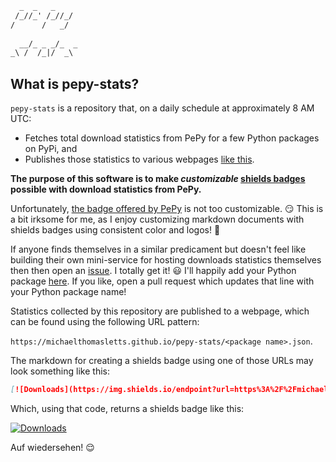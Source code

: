 ```txt
  _  _   _    
 /_//_' /_//_/
/      /   _/ 
               
  __/_ _ _/_  _
_\ /  /_|/  _\ 
```

## What is pepy-stats?

`pepy-stats` is a repository that, on a daily schedule at approximately 8 AM UTC:

- Fetches total download statistics from PePy for a few Python packages on PyPi, and
- Publishes those statistics to various webpages [like this](https://michaelthomasletts.github.io/pepy-stats/boto3-refresh-session.json).

**The purpose of this software is to make _customizable_ [shields badges](https://shields.io/badges) possible with download statistics from PePy.**

Unfortunately, [the badge offered by PePy](https://pepy.tech/projects/boto3-refresh-session?timeRange=threeMonths&category=version&includeCIDownloads=true&granularity=daily&viewType=line&versions=2.0.1%2C2.0.0%2C1.3.22) is not too customizable. :smirk: This is a bit irksome for me, as I enjoy customizing markdown documents with shields badges using consistent color and logos! :art:

If anyone finds themselves in a similar predicament but doesn't feel like building their own mini-service for hosting downloads statistics themselves then then open an [issue](https://github.com/michaelthomasletts/pepy-stats/issues). I totally get it! :smiley: I'll happily add your Python package [here](https://github.com/michaelthomasletts/pepy-stats/blob/3846bac0cfbca8e072a4bf09795aea0ca4417c3c/script.py#L9). If you like, open a pull request which updates that line with your Python package name!

Statistics collected by this repository are published to a webpage, which can be found using the following URL pattern:

`https://michaelthomasletts.github.io/pepy-stats/<package name>.json`.

The markdown for creating a shields badge using one of those URLs may look something like this:

```markdown
[![Downloads](https://img.shields.io/endpoint?url=https%3A%2F%2Fmichaelthomasletts.github.io%2Fpepy-stats%2Fboto3-refresh-session.json)](https://pepy.tech/projects/boto3-refresh-session)
```

Which, using that code, returns a shields badge like this:

[![Downloads](https://img.shields.io/endpoint?url=https%3A%2F%2Fmichaelthomasletts.github.io%2Fpepy-stats%2Fboto3-refresh-session.json)](https://pepy.tech/projects/boto3-refresh-session)

Auf wiedersehen! :relieved:
